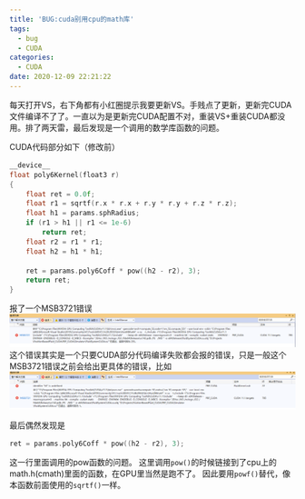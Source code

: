 ```yaml
---
title: 'BUG:cuda别用cpu的math库'
tags:
  - bug
  - CUDA
categories:
  - CUDA
date: 2020-12-09 22:21:22
---
```



每天打开VS，右下角都有小红圈提示我要更新VS。手贱点了更新，更新完CUDA文件编译不了了。一直以为是更新完CUDA配置不对，重装VS+重装CUDA都没用。排了两天雷，最后发现是一个调用的数学库函数的问题。

<!--more-->

CUDA代码部分如下（修改前）
```cpp
__device__
float poly6Kernel(float3 r)
{
	float ret = 0.0f;
	float r1 = sqrtf(r.x * r.x + r.y * r.y + r.z * r.z);
	float h1 = params.sphRadius;
	if (r1 > h1 || r1 <= 1e-6)
		return ret;
	float r2 = r1 * r1;
	float h2 = h1 * h1;

	ret = params.poly6Coff * pow((h2 - r2), 3);
	return ret;
}
```

报了一个MSB3721错误
![MSB3721](/images/MSB3721.png)
这个错误其实是一个只要CUDA部分代码编译失败都会报的错误，只是一般这个MSB3721错误之前会给出更具体的错误，比如
![MSB3721](/images/MSB3721Example.png)

最后偶然发现是
```cpp
ret = params.poly6Coff * pow((h2 - r2), 3);
```
这一行里面调用的pow函数的问题。
这里调用```pow()```的时候链接到了cpu上的math.h(cmath)里面的函数，在GPU里当然是跑不了。
因此要用```powf()```替代，像本函数前面使用的```sqrtf()```一样。
